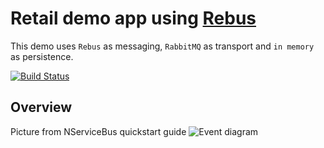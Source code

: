 # Retail demo app using [Rebus](https://github.com/rebus-org/Rebus)

This demo uses `Rebus` as messaging, `RabbitMQ` as transport and `in memory` as persistence.

[![Build Status](https://dev.azure.com/stefan-zueger/RetailDemo.NServiceBus/_apis/build/status/stefanzueger.retaildemo-rebus)](https://dev.azure.com/stefan-zueger/RetailDemo.NServiceBus/_build/latest?definitionId=3)

## Overview

Picture from NServiceBus quickstart guide
![Event diagram](https://docs.particular.net/tutorials/nservicebus-step-by-step/4-publishing-events/diagram.svg)
